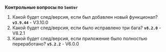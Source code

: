 **Контрольные вопросы по `SemVer`**

1. Какой будет след/версия, если был добавлен новый функционал?
    **`v3.9.44`** - V3.10.0
2. Какой будет след/версия, если было исправлено три бага?
**`v8.2.0`** - V8.2.1
3. Какой будет след/версия, если приложение было полностью переработано?
**`v5.2.2`** - V6.0.0
